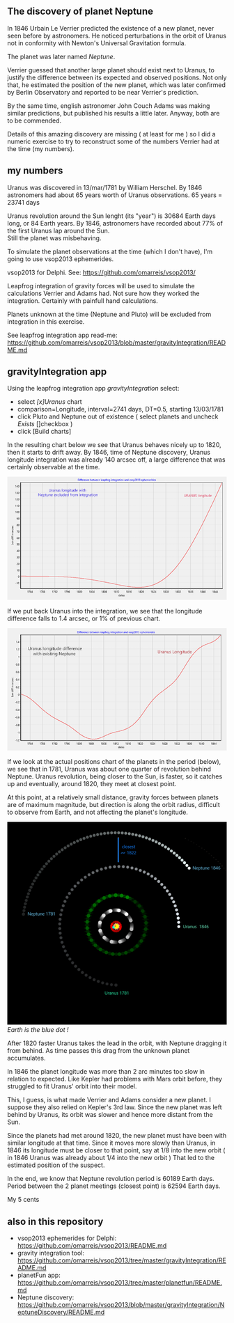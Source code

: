 ## The discovery of planet Neptune

In 1846 Urbain Le Verrier predicted the existence of a new planet,
never seen before by astronomers. He noticed perturbations in the 
orbit of Uranus not in conformity with Newton's Universal Gravitation formula.

The planet was later named *Neptune*.

Verrier guessed that another large planet should exist next to Uranus, 
to justify the difference between its expected and observed positions. 
Not only that, he estimated the position of the new planet, 
which was later confirmed by Berlin Observatory and reported to be 
near Verrier's prediction.

By the same time, english astronomer John Couch Adams was making
similar predictions, but published his results a little later.
Anyway, both are to be commended.

Details of this amazing discovery are missing ( at least for me )
so I did a numeric exercise to try to reconstruct some of the 
numbers Verrier had at the time (my numbers).  

## my numbers

Uranus was discovered in 13/mar/1781 by William Herschel.
By 1846 astronomers had about 65 years worth of Uranus observations.
65 years = 23741 days

Uranus revolution around the Sun lenght (its "year") is 30684 Earth days long, or 84 Earth years. 
By 1846, astronomers have recorded about 77% of the first Uranus lap around the Sun.  
Still the planet was misbehaving.

To simulate the planet observations at the time (which I don't have), I'm going to use
vsop2013 ephemerides. 

   vsop2013 for Delphi. See: https://github.com/omarreis/vsop2013/

Leapfrog integration of gravity forces will be used to simulate the calculations Verrier and Adams had.
Not sure how they worked the integration. Certainly with painfull hand calculations. 

Planets unknown at the time (Neptune and Pluto) will be excluded from integration in this exercise.

   See leapfrog integration app read-me: 
   https://github.com/omarreis/vsop2013/blob/master/gravityIntegration/README.md 
   
   
   
## gravityIntegration app

Using the leapfrog integration app *gravityIntegration* select:

  * select *[x]Uranus* chart
  * comparison=Longitude, interval=2741 days, DT=0.5, starting 13/03/1781 
  * click Pluto and Neptune out of existence ( select planets and uncheck *Exists* []checkbox )
  * click [Build charts]

In the resulting chart below we see that Uranus behaves nicely up to 1820, 
then it starts to drift away. By 1846, time of Neptune discovery, 
Uranus longitude integration was already 140 arcsec off,
a large difference that was certainly observable at the time.

![chart of Uranus longitude without Neptune](UranusLongitudeNoNeptune.png)

If we put back Uranus into the integration, we see that the 
longitude difference falls to 1.4 arcsec, or 1% of previous chart.

![chart Uranus longitude with Neptune back](UranusLongitudeWithNeptuneAdded.png)

If we look at the actual positions chart of the planets in the period (below),
we see that in 1781, Uranus was about one quarter of revolution
behind Neptune.  Uranus revolution, being closer to the Sun,
is faster, so it catches up and eventually, around 1820, 
they meet at closest point.   

At this point, at a relatively small distance, gravity forces between planets 
are of maximum magnitude, but direction is along the orbit radius,
difficult to observe from Earth, and not affecting the planet's longitude. 

![UranusNeptuneOrbits](UranusNeptune1871-1846.png)
*Earth is the blue dot !*

After 1820 faster Uranus takes the lead in the orbit, 
with Neptune dragging it from behind. As time passes this drag from 
the unknown planet accumulates.  

In 1846 the planet longitude was more than 2 arc minutes too slow 
in relation to expected. Like Kepler had problems with Mars orbit before, 
they struggled to fit Uranus' orbit into their model. 

This, I guess, is what made Verrier and Adams consider a new planet.
I suppose they also relied on Kepler's 3rd law. Since the new planet was 
left behind by Uranus, its orbit was slower and hence more distant
from the Sun.  

Since the planets had met around 1820, the new planet must have been 
with similar longitude at that time. Since it moves more slowly 
than Uranus, in 1846 its longitude must be closer to that point, 
say at 1/8 into the new orbit ( in 1846 Uranus was already about 1/4 into the new orbit )
That led to the estimated position of the suspect.

In the end, we know that Neptune revolution period is 60189 Earth days.
Period between the 2 planet meetings (closest point) is 62594 Earth days.

My 5 cents

## also in this repository
* vsop2013 ephemerides for Delphi: https://github.com/omarreis/vsop2013/README.md
* gravity integration tool: https://github.com/omarreis/vsop2013/tree/master/gravityIntegration/README.md
* planetFun app: https://github.com/omarreis/vsop2013/tree/master/planetfun/README.md
* Neptune discovery: https://github.com/omarreis/vsop2013/blob/master/gravityIntegration/NeptuneDiscovery/README.md


